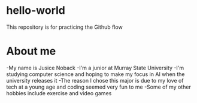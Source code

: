 # hello-world
This repository is for practicing the Github flow
# About me
-My name is Jusice Noback
-I'm a junior at Murray State University
-I'm studying computer science and hoping to make my focus in AI when the university releases it
-The reason I chose this major is due to my love of tech at a young age and coding seemed very fun to me
-Some of my other hobbies include exercise and video games

